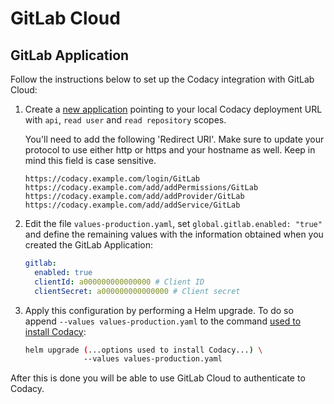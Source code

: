 # GitLab Cloud

## GitLab Application

Follow the instructions below to set up the Codacy integration with GitLab Cloud:

1.  Create a [new application](https://gitlab.com/profile/applications) pointing to your local Codacy deployment URL with `api`, `read user` and `read repository` scopes.

    You'll need to add the following 'Redirect URI'. Make sure to update your protocol to use either http or https and your hostname as well. Keep in mind this field is case sensitive.

    ```
    https://codacy.example.com/login/GitLab
    https://codacy.example.com/add/addPermissions/GitLab
    https://codacy.example.com/add/addProvider/GitLab
    https://codacy.example.com/add/addService/GitLab
    ```

2.  Edit the file `values-production.yaml`, set `global.gitlab.enabled: "true"` and define the remaining values with the information obtained when you created the GitLab Application:

    ```yaml
    gitlab:
      enabled: true
      clientId: a000000000000000 # Client ID
      clientSecret: a000000000000000 # Client secret
    ```

3.  Apply this configuration by performing a Helm upgrade. To do so append `--values values-production.yaml` to the command [used to install Codacy](../../index.md#2-installing-codacy):

    ```bash
    helm upgrade (...options used to install Codacy...) \
                 --values values-production.yaml
    ```

After this is done you will be able to use GitLab Cloud to authenticate to Codacy.
